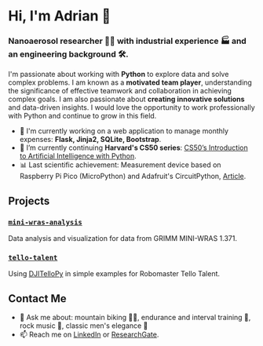 # Hi, I'm Adrian 👋
### Nanoaerosol researcher 👨‍🔬 with industrial experience 🏭 and an engineering background 🛠️.
I'm passionate about working with **Python** to explore data and solve complex problems. I am known as a **motivated team player**, understanding the significance of effective teamwork and collaboration in achieving complex goals. I am also passionate about **creating innovative solutions** and data-driven insights.
I would love the opportunity to work professionally with Python and continue to grow in this field.

- 🔭 I'm currently working on a web application to manage monthly expenses: **Flask, Jinja2, SQLite, Bootstrap**.
- 🌱 I’m currently continuing **Harvard's CS50 series**: [CS50’s Introduction to Artificial Intelligence with Python](https://cs50.harvard.edu/ai/2023/).
- 📊 Last scientific achievement: Measurement device based on Raspberry Pi Pico (MicroPython) and Adafruit's CircuitPython, [Article](https://rdcu.be/dp3Ss).

## Projects
### [`mini-wras-analysis`](blank-link)
Data analysis and visualization for data from GRIMM MINI-WRAS 1.371.
### [`tello-talent`](blank-link)
Using [DJITelloPy](https://github.com/damiafuentes/DJITelloPy) in simple examples for Robomaster Tello Talent.


## Contact Me
- 💬 Ask me about: mountain biking 🚴‍♂️, endurance and interval training 💪, rock music 🎸, classic men's elegance 👔
- 📫 Reach me on [LinkedIn](https://www.linkedin.com/in/adrianokolowicz/) or [ResearchGate](https://www.researchgate.net/profile/Adrian-Okolowicz).
